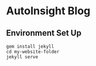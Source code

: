 
# AutoInsight Blog

## Environment Set Up

```
gem install jekyll
cd my-website-folder
jekyll serve

```
